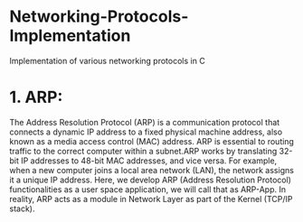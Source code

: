 # Networking-Protocols-Implementation
Implementation of various networking protocols in C

# 1. ARP:
The Address Resolution Protocol (ARP) is a communication protocol that connects a dynamic IP address to a fixed physical machine address, also known as a media access control (MAC) address. ARP is essential to routing traffic to the correct computer within a subnet.ARP works by translating 32-bit IP addresses to 48-bit MAC addresses, and vice versa. For example, when a new computer joins a local area network (LAN), the network assigns it a unique IP address.
Here, we develop ARP (Address Resolution Protocol) functionalities as a user space application, we will call that as ARP-App. In reality, ARP acts as a module in Network Layer as part of the Kernel (TCP/IP stack).


